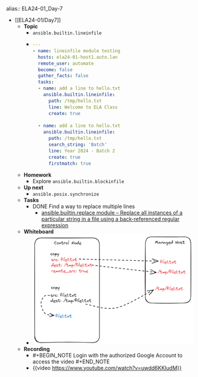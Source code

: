 alias:: ELA24-01_Day-7

- [[ELA24-01/Day7]]
	- **Topic**
		- `ansible.builtin.lineinfile`
		- ```yaml
		  ---
		  - name: lineinfile module testing
		    hosts: ela24-01-host1.auto.lan
		    remote_user: automate
		    become: false
		    gather_facts: false
		    tasks:
		    - name: add a line to hello.txt
		      ansible.builtin.lineinfile:
		        path: /tmp/hello.txt
		        line: Welcome to ELA Class
		        create: true
		  
		    - name: add a line to hello.txt
		      ansible.builtin.lineinfile:
		        path: /tmp/hello.txt
		        search_string: 'Batch'
		        line: Year 2024 - Batch 2
		        create: true
		        firstmatch: true
		  ```
	- **Homework**
		- Explore `ansible.builtin.blockinfile`
	- **Up next**
		- `ansible.posix.synchronize`
	- **Tasks**
		- DONE Find a way to replace multiple lines
			- [ansible.builtin.replace module – Replace all instances of a particular string in a file using a back-referenced regular expression](https://docs.ansible.com/ansible/latest/collections/ansible/builtin/replace_module.html)
	- **Whiteboard**
		- ![image.png](../assets/image_1733588494661_0.png)
	- **Recording**
		- #+BEGIN_NOTE
		  Login with the authorized Google Account to access the video
		  #+END_NOTE
		- {{video https://www.youtube.com/watch?v=uwdd6KKIudM}}